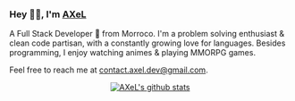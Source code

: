 ### Hey 👋🏽, I'm [AXeL](https://axel-dev.github.io) 

A Full Stack Developer 🚀 from Morroco. I'm a problem solving enthusiast & clean code partisan, with a constantly growing love for languages. Besides programming, I enjoy watching animes & playing MMORPG games.

Feel free to reach me at [contact.axel.dev@gmail.com](mailto:contact.axel.dev@gmail.com).

<div align="center">

[![AXeL's github stats](https://github-readme-stats.vercel.app/api?username=axel-dev&count_private=true&show_icons=true&hide_border=true)](https://github.com/AXeL-dev)

</div>
